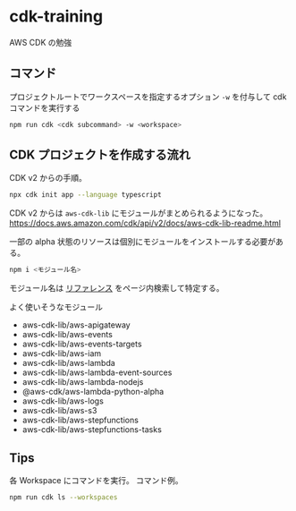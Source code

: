 # cdk-training
AWS CDK の勉強

## コマンド

プロジェクトルートでワークスペースを指定するオプション `-w` を付与して cdk コマンドを実行する

```sh
npm run cdk <cdk subcommand> -w <workspace>
```

## CDK プロジェクトを作成する流れ

CDK v2 からの手順。

```bash
npx cdk init app --language typescript
```

CDK v2 からは `aws-cdk-lib` にモジュールがまとめられるようになった。  
https://docs.aws.amazon.com/cdk/api/v2/docs/aws-cdk-lib-readme.html

一部の alpha 状態のリソースは個別にモジュールをインストールする必要がある。  

```bash
npm i <モジュール名>
```

モジュール名は [リファレンス](https://docs.aws.amazon.com/cdk/api/v2/docs/aws-construct-library.html) をページ内検索して特定する。

よく使いそうなモジュール

- aws-cdk-lib/aws-apigateway
- aws-cdk-lib/aws-events
- aws-cdk-lib/aws-events-targets
- aws-cdk-lib/aws-iam
- aws-cdk-lib/aws-lambda
- aws-cdk-lib/aws-lambda-event-sources
- aws-cdk-lib/aws-lambda-nodejs
- @aws-cdk/aws-lambda-python-alpha
- aws-cdk-lib/aws-logs
- aws-cdk-lib/aws-s3
- aws-cdk-lib/aws-stepfunctions
- aws-cdk-lib/aws-stepfunctions-tasks

## Tips

各 Workspace にコマンドを実行。
コマンド例。

```sh
npm run cdk ls --workspaces
```
